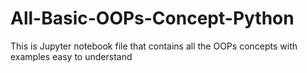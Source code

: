 # All-Basic-OOPs-Concept-Python
This is Jupyter notebook file that contains all the OOPs concepts with examples easy to understand 
